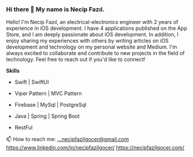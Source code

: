### Hi there 👋 My name is Necip Fazıl.
Hello! I'm Necip Fazıl, an electrical-electronics engineer with 2 years of experience in iOS development. I have 4 applications published on the App Store, and I am deeply passionate about iOS development. In addition, I enjoy sharing my experiences with others by writing articles on iOS development and technology on my personal website and Medium. I'm always excited to collaborate and contribute to new projects in the field of technology. Feel free to reach out if you'd like to connect!

******Skills******

- Swift | SwiftUI 

- Viper Pattern | MVC Pattern 

- Firebase | MySql | PostgreSql
  
- Java | Spring | Spring Boot
    
- RestFul


📫 How to reach me: ...necipfazilgocer@gmail.com
https://www.linkedin.com/in/necipfazilgocer/
https://necipfazilgocer.com/



